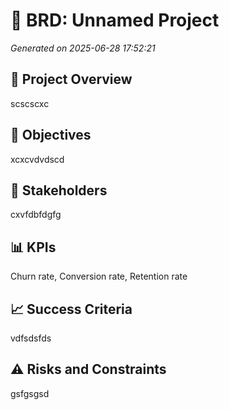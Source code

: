 # 📄 BRD: Unnamed Project
*Generated on 2025-06-28 17:52:21*

## 🧭 Project Overview
scscscxc

## 🎯 Objectives
xcxcvdvdscd

## 👥 Stakeholders
 cxvfdbfdgfg

## 📊 KPIs
Churn rate, Conversion rate, Retention rate

## 📈 Success Criteria
vdfsdsfds

## ⚠️ Risks and Constraints
gsfgsgsd

